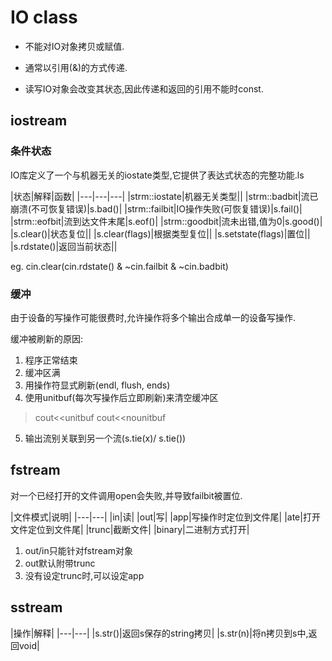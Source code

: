 # IO class

* 不能对IO对象拷贝或赋值.

* 通常以引用(&)的方式传递.

* 读写IO对象会改变其状态,因此传递和返回的引用不能时const.

## iostream

### 条件状态

IO库定义了一个与机器无关的iostate类型,它提供了表达式状态的完整功能.ls

|状态|解释|函数|
|*---*|*---*|*---*|
|strm::iostate|机器无关类型||
|strm::badbit|流已崩溃(不可恢复错误)|s.bad()|
|strm::failbit|IO操作失败(可恢复错误)|s.fail()|
|strm::eofbit|流到达文件末尾|s.eof()|
|strm::goodbit|流未出错,值为0|s.good()|
|s.clear()|状态复位||
|s.clear(flags)|根据类型复位||
|s.setstate(flags)|置位||
|s.rdstate()|返回当前状态||

eg. cin.clear(cin.rdstate() & ~cin.failbit & ~cin.badbit)

### 缓冲

由于设备的写操作可能很费时,允许操作将多个输出合成单一的设备写操作.

缓冲被刷新的原因:

1. 程序正常结束
2. 缓冲区满
3. 用操作符显式刷新(endl, flush, ends)
4. 使用unitbuf(每次写操作后立即刷新)来清空缓冲区
> cout<<unitbuf
> cout<<nounitbuf
5. 输出流别关联到另一个流(s.tie(x)/ s.tie())


## fstream

对一个已经打开的文件调用open会失败,并导致failbit被置位.

|文件模式|说明|
|*---*|*---*|
|in|读|
|out|写|
|app|写操作时定位到文件尾|
|ate|打开文件定位到文件尾|
|trunc|截断文件|
|binary|二进制方式打开|

1.	out/in只能针对fstream对象
2.	out默认附带trunc
3.	没有设定trunc时,可以设定app

## sstream

|操作|解释|
|*---*|*---*|
|s.str()|返回s保存的string拷贝|
|s.str(n)|将n拷贝到s中,返回void|





